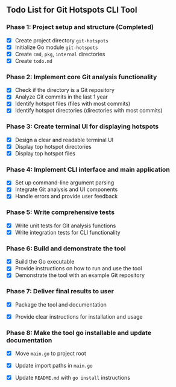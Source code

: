 ## Todo List for Git Hotspots CLI Tool

### Phase 1: Project setup and structure (Completed)
- [x] Create project directory `git-hotspots`
- [x] Initialize Go module `git-hotspots`
- [x] Create `cmd`, `pkg`, `internal` directories
- [x] Create `todo.md`

### Phase 2: Implement core Git analysis functionality
- [x] Check if the directory is a Git repository
- [x] Analyze Git commits in the last 1 year
- [x] Identify hotspot files (files with most commits)
- [x] Identify hotspot directories (directories with most commits)

### Phase 3: Create terminal UI for displaying hotspots
- [x] Design a clear and readable terminal UI
- [x] Display top hotspot directories
- [x] Display top hotspot files

### Phase 4: Implement CLI interface and main application
- [x] Set up command-line argument parsing
- [x] Integrate Git analysis and UI components
- [x] Handle errors and provide user feedback

### Phase 5: Write comprehensive tests
- [x] Write unit tests for Git analysis functions
- [x] Write integration tests for CLI functionality

### Phase 6: Build and demonstrate the tool
- [x] Build the Go executable
- [x] Provide instructions on how to run and use the tool
- [x] Demonstrate the tool with an example Git repository

### Phase 7: Deliver final results to user
- [x] Package the tool and documentation
- [x] Provide clear instructions for installation and usage



### Phase 8: Make the tool go installable and update documentation
- [x] Move `main.go` to project root
- [x] Update import paths in `main.go`
- [x] Update `README.md` with `go install` instructions



